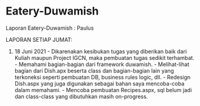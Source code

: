 # Eatery-Duwamish
Laporan Eatery-Duwamish : Paulus

LAPORAN SETIAP JUMAT:
  1. 18 Juni 2021
    - Dikarenakan kesibukan tugas yang diberikan baik dari Kuliah maupun Project IGCN, maka pembuatan tugas sedikit terhambat.
    - Memahami bagian-bagian dari framework duwamish.
    - Melihat-lihat bagian dari Dish.apx beserta class dan bagian-bagian lain yang terkoneksi seperti pembuatan DB, business rules logic, dll.
    - Redesign Dish.aspx yang juga digunakan sebagai bahan saya mencoba-coba dalam memahami.
    - Mencoba pembuatan Recipes.aspx, sql belum jadi dan class-class yang dibutuhkan masih on-progress.
